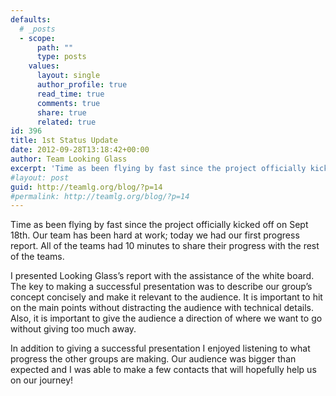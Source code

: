 ```yaml
---
defaults:
  # _posts
  - scope:
      path: ""
      type: posts
    values:
      layout: single
      author_profile: true
      read_time: true
      comments: true
      share: true
      related: true
id: 396
title: 1st Status Update
date: 2012-09-28T13:18:42+00:00
author: Team Looking Glass
excerpt: 'Time as been flying by fast since the project officially kicked off on Sept 18th. Our team has been hard at work; today we had our first progress report. All of the teams had 10 minutes to share their progress &#8230; <a href="http://teamlg.org/blog/?p=14">Continue reading <span>&#8594;</span></a>'
#layout: post
guid: http://teamlg.org/blog/?p=14
#permalink: http://teamlg.org/blog/?p=14
---
```

Time as been flying by fast since the project officially kicked off on Sept 18th. Our team has been hard at work; today we had our first progress report. All of the teams had 10 minutes to share their progress with the rest of the teams.

I presented Looking Glass’s report with the assistance of the white board. The key to making a successful presentation was to describe our group’s concept concisely and make it relevant to the audience. It is important to hit on the main points without distracting the audience with technical details. Also, it is important to give the audience a direction of where we want to go without giving too much away.

In addition to giving a successful presentation I enjoyed listening to what progress the other groups are making. Our audience was bigger than expected and I was able to make a few contacts that will hopefully help us on our journey!